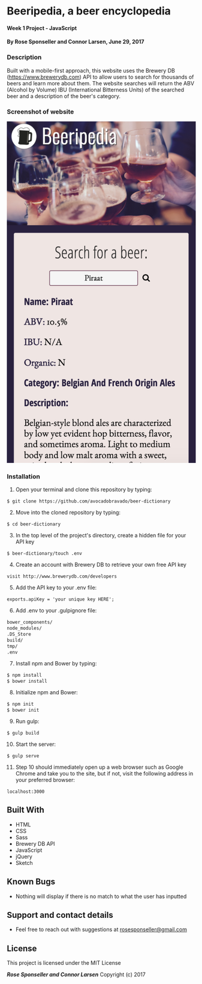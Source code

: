 # Beeripedia, a beer encyclopedia

#### Week 1 Project - JavaScript

#### By **Rose Sponseller and Connor Larsen, June 29, 2017**

### Description

Built with a mobile-first approach, this website uses the Brewery DB (https://www.brewerydb.com) API to allow users to search for thousands of beers and learn more about them. The website searches will return the ABV (Alcohol by Volume) IBU (International Bitterness Units) of the searched beer and a description of the beer's category.

### Screenshot of website

![screenshot of project](https://github.com/avocadobravado/beer-dictionary/blob/master/img/scs.png?raw=true)

### Installation

1) Open your terminal and clone this repository by typing:

```
$ git clone https://github.com/avocadobravado/beer-dictionary
```

2) Move into the cloned repository by typing:

```
$ cd beer-dictionary
```

3) In the top level of the project's directory, create a hidden file for your API key

```
$ beer-dictionary/touch .env
```

4) Create an account with Brewery DB to retrieve your own free API key

```
visit http://www.brewerydb.com/developers
```

5) Add the API key to your .env file:

```
exports.apiKey = 'your unique key HERE';
```

6) Add .env to your .gulpignore file:

```
bower_components/
node_modules/
.DS_Store
build/
tmp/
.env
```  

7) Install npm and Bower by typing:

```
$ npm install
$ bower install
```

8) Initialize npm and Bower:

```
$ npm init
$ bower init
```

9) Run gulp:

```
$ gulp build
```

10) Start the server:

```
$ gulp serve
```

11) Step 10 should immediately open up a web browser such as Google Chrome and take you to the site, but if not, visit the following address in your preferred browser:

```
localhost:3000
```

## Built With

* HTML
* CSS
* Sass
* Brewery DB API
* JavaScript
* jQuery
* Sketch

## Known Bugs

* Nothing will display if there is no match to what the user has inputted

## Support and contact details

* Feel free to reach out with suggestions at rosesponseller@gmail.com

## License

This project is licensed under the MIT License

**_Rose Sponseller and Connor Larsen_** Copyright (c) 2017
